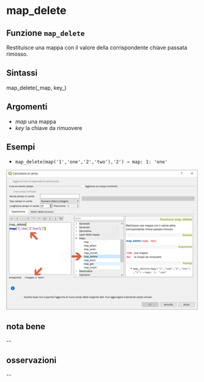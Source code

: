 # map\_delete

## Funzione `map_delete`

Restituisce una mappa con il valore della corrispondente chiave passata rimosso.

## Sintassi

map_delete\(\_map, key_\)

## Argomenti

* _map_ una mappa
* _key_ la chiave da rimuovere

## Esempi

* `map_delete(map('1','one','2','two'),'2') → map: 1: 'one'`

![](../../../.gitbook/assets/map_delete1.png)

## nota bene

--

## osservazioni

--

